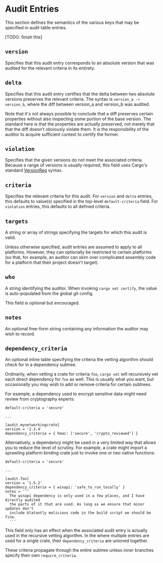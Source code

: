 # Audit Entries

This section defines the semantics of the various keys that may be specified in
audit table entries.

[TODO: finish this]

## `version`

Specifies that this audit entry corresponds to an absolute version that was
audited for the relevant criteria in its entirety.

## `delta`

Specifies that this audit entry certifies that the delta between two absolute
versions preserves the relevant criteria. The syntax is `version_a ->
version_b`, where the diff between version_a and version_b was audited.

Note that it's not always possible to conclude that a diff preserves certain
properties without also inspecting some portion of the base version. The
standard here is that the properties are actually preserved, not merely that
that the diff doesn't obviously violate them. It is the responsibility of the
auditor to acquire sufficient context to certify the former.

## `violation`

Specifies that the given versions do not meet the associated criteria. Because a
range of versions is usually required, this field uses Cargo's standard
[VersionReq](https://doc.rust-lang.org/cargo/reference/specifying-dependencies.html)
syntax.

## `criteria`

Specifies the relevant criteria for this audit. For `version` and `delta`
entries, this defaults to value(s) specified in the top-level `default-criteria`
field. For `violation` entries, this defaults to all defined criteria.

## `targets`

A string or array of strings specifying the targets for which this audit is
valid.

Unless otherwise specified, audit entries are assumed to apply to all platforms.
However, they can optionally be restricted to certain platforms (so that, for
example, an auditor can skim over complicated assembly code for a platform that
their project doesn't target).

## `who`

A string identifying the auditor. When invoking `cargo vet certify`, the
value is auto-populated from the global git config.

This field is optional but encouraged.

## `notes`

An optional free-form string containing any information the auditor may wish to
record.

## `dependency_criteria`

An optional inline table specifying the criteria the vetting algorithm should
check for in a dependency subtree.

Ordinarily, when vetting a crate for criteria `foo`, `cargo vet` will
recursively vet each direct dependency for `foo` as well. This is usually what
you want, but occasionally you may wish to add or remove criteria for certain
subtrees.

For example, a dependency used to encrypt sensitive data might need review from
cryptography experts:

```
default-criteria = 'secure'

...

[audit.mynetworkingcrate]
version = '2.3.4'
dependency_criteria = { hmac: ['secure', 'crypto_reviewed'] }
```

Alternatively, a dependency might be used in a very limited way that allows you
to reduce the level of scrutiny. For example, a crate might import a sprawling
platform binding crate just to invoke one or two native functions:

```
default-criteria = 'secure'

...

[audit.foo]
version = '1.5.2'
dependency_criteria = { winapi: 'safe_to_run_locally' }
notes = '''
  The winapi dependency is only used in a few places, and I have directly audited
  the parts of it that are used. As long as we ensure that minor updates don't
  include blatantly malicious code in the build script we should be fine.
  '''

```

This field only has an effect when the associated audit entry is actually used
in the recursive vetting algorithm. In the where multiple entries are used for a
single crate, their `dependency_criteria` are unioned together.

These criteria propagate through the entire subtree unless inner branches
specify their own `require_criteria`.
